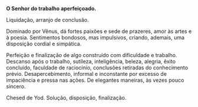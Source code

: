 **O Senhor do trabalho aperfeiçoado.**

  

Liquidação, arranjo de conclusão.

  

Dominado por Vênus, dá fortes paixões e sede de prazeres, amor às artes e à
poesia. Sentimentos bondosos, mas impulsivos, criando, ademais, uma disposição
cordial e simpática.

  

Perfeição e finalização de algo construído com dificuldade e trabalho.
Descanso após o trabalho, sutileza, inteligência, beleza, alegria, êxito
concluído, faculdade de raciocínio, conclusões retiradas do conhecimento
prévio. Desapercebimento, informal e inconstante por excesso de impaciência e
pressa nas ações. De elegantes maneiras, às vezes pouco sincero.

  

Chesed de Yod. Solução, disposição, finalização.

